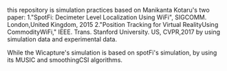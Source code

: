this repository is simulation practices based on Manikanta Kotaru's two paper: 1."SpotFi: Decimeter Level Localization Using WiFi", SIGCOMM. London,United Kingdom, 2015 2."Position Tracking for Virtual RealityUsing CommodityWiFi," IEEE. Trans. Stanford University. US, CVPR,2017 by using simulation data and experimental data.

While the Wicapture's simulation is based on spotFi's simulation, by using its MUSIC and smoothingCSI algorithms.
